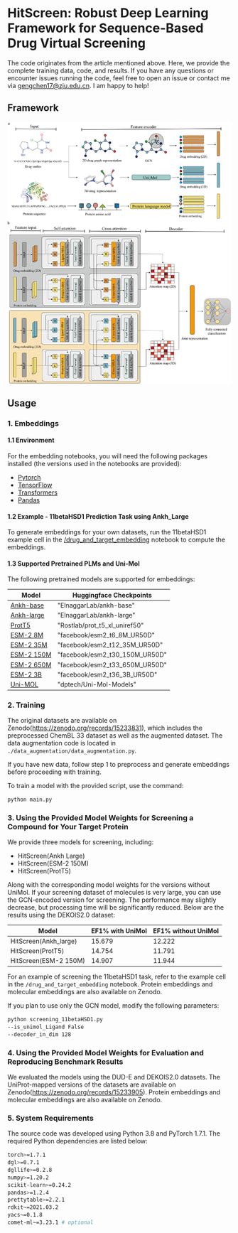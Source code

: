 # HitScreen: Robust Deep Learning Framework for Sequence-Based Drug Virtual Screening

The code originates from the article mentioned above. Here, we provide the complete training data, code, and results. If you have any questions or encounter issues running the code, feel free to open an issue or contact me via gengchen17@zju.edu.cn. I am happy to help!

## Framework

![HitScreen Framework](modeL_framenetwork.png)

## Usage

### 1. Embeddings

#### 1.1 Environment

For the embedding notebooks, you will need the following packages installed (the versions used in the notebooks are provided):

- [Pytorch](https://pytorch.org/get-started/locally/)
- [TensorFlow](https://www.tensorflow.org/install/pip)
- [Transformers](https://huggingface.co/docs/transformers/de/installation)
- [Pandas](https://pandas.pydata.org/docs/getting_started/install.html)

#### 1.2 Example - 11betaHSD1 Prediction Task using Ankh_Large

To generate embeddings for your own datasets, run the 11betaHSD1 example cell in the [/drug_and_target_embedding](./drug_and_target_embedding.ipynb) notebook to compute the embeddings.

#### 1.3 Supported Pretrained PLMs and Uni-Mol

The following pretrained models are supported for embeddings:

| Model | Huggingface Checkpoints |
| --- | --- |
| [Ankh-base](https://arxiv.org/abs/2301.06568) | "ElnaggarLab/ankh-base" |
| [Ankh-large](https://arxiv.org/abs/2301.06568) | "ElnaggarLab/ankh-large" |
| [ProtT5](https://ieeexplore.ieee.org/document/9477085) | "Rostlab/prot_t5_xl_uniref50" |
| [ESM-2 8M](https://www.science.org/doi/full/10.1126/science.ade2574) | "facebook/esm2_t6_8M_UR50D" |
| [ESM-2 35M](https://www.science.org/doi/full/10.1126/science.ade2574) | "facebook/esm2_t12_35M_UR50D" |
| [ESM-2 150M](https://www.science.org/doi/full/10.1126/science.ade2574) | "facebook/esm2_t30_150M_UR50D" |
| [ESM-2 650M](https://www.science.org/doi/full/10.1126/science.ade2574) | "facebook/esm2_t33_650M_UR50D" |
| [ESM-2 3B](https://www.science.org/doi/full/10.1126/science.ade2574) | "facebook/esm2_t36_3B_UR50D" |
| [Uni-MOL](https://openreview.net/forum?id=6K2RM6wVqKu) | "dptech/Uni-Mol-Models" |

### 2. Training

The original datasets are available on Zenodo(https://zenodo.org/records/15233831), which includes the preprocessed ChemBL 33 dataset as well as the augmented dataset. The data augmentation code is located in `./data_augmentation/data_augmentation.py`. 

If you have new data, follow step 1 to preprocess and generate embeddings before proceeding with training.

To train a model with the provided script, use the command:

```bash
python main.py
```

### 3. Using the Provided Model Weights for Screening a Compound for Your Target Protein

We provide three models for screening, including:

- HitScreen(Ankh Large)
- HitScreen(ESM-2 150M)
- HitScreen(ProtT5)

Along with the corresponding model weights for the versions without UniMol. If your screening dataset of molecules is very large, you can use the GCN-encoded version for screening. The performance may slightly decrease, but processing time will be significantly reduced. Below are the results using the DEKOIS2.0 dataset:

| Model                     | EF1% with UniMol | EF1% without UniMol |
| ------------------------- | ---------------- | ------------------- |
| HitScreen(Ankh_large)      | 15.679           | 12.222              |
| HitScreen(ProtT5)          | 14.754           | 11.791              |
| HitScreen(ESM-2 150M)      | 14.907           | 11.944              |

For an example of screening the 11betaHSD1 task, refer to the example cell in the `/drug_and_target_embedding` notebook. Protein embeddings and molecular embeddings are also available on Zenodo.

If you plan to use only the GCN model, modify the following parameters:

```bash
python screening_11betaHSD1.py
--is_unimol_Ligand False
--decoder_in_dim 128
```

### 4. Using the Provided Model Weights for Evaluation and Reproducing Benchmark Results

We evaluated the models using the DUD-E and DEKOIS2.0 datasets. The UniProt-mapped versions of the datasets are available on Zenodo(https://zenodo.org/records/15233905). Protein embeddings and molecular embeddings are also available on Zenodo.

### 5. System Requirements

The source code was developed using Python 3.8 and PyTorch 1.7.1. The required Python dependencies are listed below:

```bash
torch>=1.7.1
dgl>=0.7.1
dgllife>=0.2.8
numpy>=1.20.2
scikit-learn>=0.24.2
pandas>=1.2.4
prettytable>=2.2.1
rdkit~=2021.03.2
yacs~=0.1.8
comet-ml~=3.23.1 # optional
